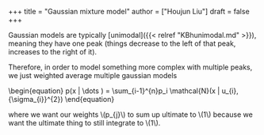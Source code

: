 +++
title = "Gaussian mixture model"
author = ["Houjun Liu"]
draft = false
+++

Gaussian models are typically [unimodal]({{< relref "KBhunimodal.md" >}}), meaning they have one peak (things decrease to the left of that peak, increases to the right of it).

Therefore, in order to model something more complex with multiple peaks, we just weighted average multiple gaussian models

\begin{equation}
p(x | \dots ) = \sum\_{i-1}^{n}p\_i \mathcal{N}(x | u\_{i}, {\sigma\_{i}}^{2})
\end{equation}

where we want our weights \\(p\_{j}\\) to sum up ultimate to \\(1\\) because we want the ultimate thing to still integrate to \\(1\\).
